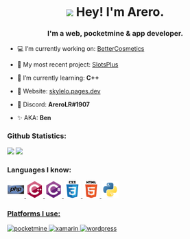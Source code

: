 <h1 align="center"> <img src="https://raw.githubusercontent.com/iampavangandhi/iampavangandhi/master/gifs/Hi.gif" width="30px">  Hey! I'm Arero.</h1>
<h3 align="center">I'm a web, pocketmine & app developer.</h3>

- 💻 I’m currently working on: [BetterCosmetics](https://github.com/Skylelo/BetterCosmetics)

- 📝 My most recent project: [SlotsPlus](https://github.com/Skylelo/SlotsPlus)

- 🌱 I’m currently learning: **C++**

- 📖 Website: [skylelo.pages.dev](https://skylelo.pages.dev)

- 💬 Discord: **AreroLR#1907**

- ✨ AKA: **Ben**

### Github Statistics:
![](https://github.com/Skylelo/Skylelo/blob/master/generated/overview.svg)
![](https://github.com/Skylelo/Skylelo/blob/master/generated/languages.svg)

<h3 align="left">Languages I know:</h3>
<p align="left"> <a href="https://www.php.net" target="_blank"> <img src="https://raw.githubusercontent.com/devicons/devicon/master/icons/php/php-original.svg" alt="php" width="40" height="40"/> <a href="https://www.w3schools.com/cpp/" target="_blank"> <img src="https://raw.githubusercontent.com/devicons/devicon/master/icons/cplusplus/cplusplus-original.svg" alt="cplusplus" width="40" height="40"/> </a> <a href="https://www.w3schools.com/cs/" target="_blank"> <img src="https://raw.githubusercontent.com/devicons/devicon/master/icons/csharp/csharp-original.svg" alt="csharp" width="40" height="40"/> </a> <a href="https://www.w3schools.com/css/" target="_blank"> <img src="https://raw.githubusercontent.com/devicons/devicon/master/icons/css3/css3-original-wordmark.svg" alt="css3" width="40" height="40"/> </a> <a href="https://www.w3.org/html/" target="_blank"> <img src="https://raw.githubusercontent.com/devicons/devicon/master/icons/html5/html5-original-wordmark.svg" alt="html5" width="40" height="40"/> </a> </a> <a href="https://www.python.org" target="_blank"> <img src="https://raw.githubusercontent.com/devicons/devicon/master/icons/python/python-original.svg" alt="python" width="40" height="40"/> </p>
  
<h3 align="left">Platforms I use:</h3>
<p align="left"> <a href="https://www.pocketmine.net/" target="_blank"> <img src="https://github.com/HelexDev/HelexDev/blob/master/pockemtmine.png" alt="pocketmine" width="40" height="40"/> <a href="https://dotnet.microsoft.com/apps/xamarin" target="_blank"> <img src="https://github.com/HelexDev/HelexDev/blob/master/xamarin.png" alt="xamarin" width="43" height="40"/> </a> <a href="https://wordpress.com" target="_blank"> <img src="https://github.com/HelexDev/HelexDev/blob/master/wordpress.png" alt="wordpress" width="43" height="43"/> </a> </p>
